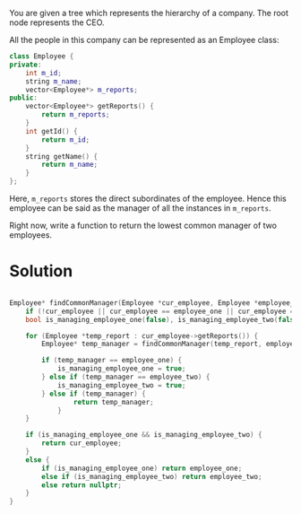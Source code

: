 You are given a tree which represents the hierarchy of a company. The root node represents the CEO.

All the people in this company can be represented as an Employee class:

```cpp
class Employee {
private:
	int m_id;
	string m_name;
	vector<Employee*> m_reports;
public:
	vector<Employee*> getReports() {
		return m_reports;
	}
	int getId() {
		return m_id;
	}
	string getName() {
		return m_name;
	}
};
```

Here, ```m_reports``` stores the direct subordinates of the employee. Hence this employee can be said as the manager of all the instances in ```m_reports```.

Right now, write a function to return the lowest common manager of two employees.


# Solution

```cpp

Employee* findCommonManager(Employee *cur_employee, Employee *employee_one, Employee *employee_two) {
	if (!cur_employee || cur_employee == employee_one || cur_employee == employee_two) return cur_employee;
	bool is_managing_employee_one(false), is_managing_employee_two(false);

	for (Employee *temp_report : cur_employee->getReports()) {
		Employee* temp_manager = findCommonManager(temp_report, employee_one, employee_two);

		if (temp_manager == employee_one) {
			is_managing_employee_one = true;
		} else if (temp_manager == employee_two) {
			is_managing_employee_two = true;
		} else if (temp_manager) {
      			return temp_manager;
    		}
	}

	if (is_managing_employee_one && is_managing_employee_two) {
		return cur_employee;
	}
	else {
		if (is_managing_employee_one) return employee_one;
		else if (is_managing_employee_two) return employee_two;
		else return nullptr;
	}
}

```
